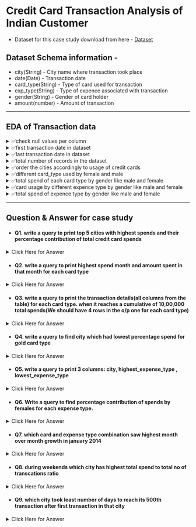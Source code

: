 # Credit Card Transaction Analysis of Indian Customer

- Dataset for this case study download from here - [Dataset](https://www.kaggle.com/datasets/thedevastator/analyzing-credit-card-spending-habits-in-india)

## Dataset Schema information - 
- city(String) - City name where transaction took place
- date(Date) - Transaction date
- card_type(String) - Type of card used for transaction
- exp_type(String) - Type of expence associated with transaction
- gender(String) - Gender of card holder
- amount(number) - Amount of transaction

----------------------------------------------------------------------------------------------------------------------------

## EDA of Transaction data
<details>
	<summary>✅check null values per column</summary>
	
```sql
select
	sum(case when "index" is null then 1 else 0 end) as index_null_cnt,
	sum(case when City is null then 1 else 0 end) as city_null_cnt,
	sum(case when "Date" is null then 1 else 0 end) as date_null_cnt,
	sum(case when Card_Type is null then 1 else 0 end) as card_type_null_cnt,
	sum(case when Exp_Type is null then 1 else 0 end) as exp_type_null_cnt,
	sum(case when Gender is null then 1 else 0 end) as gender_null_cnt,
	sum(case when Amount is null then 1 else 0 end) as amount_null_cnt
from cct;
```
</details>
<details>
	<summary>✅first transaction date in dataset</summary>
	
```sql
select TOP 1 "Date"
from cct
order by "Date" asc;
```
</details>
<details>
	<summary>✅last transaction date in dataset</summary>
	
```sql
select TOP 1 "Date"
from cct
order by "Date" desc;
```
</details>
<details>
	<summary>✅total number of records in the dataset</summary>
	
```sql
select count(*) as total_records
from cct;
```
</details>
<details>
	<summary>✅order the cities accordingly to usage of credit cards</summary>
	
```sql
select City, count(1) as card_used_frequecy
from cct
group by City
order by 2 desc;
```
</details>
<details>
	<summary>✅different card_type used by female and male</summary>
	
```sql
select Card_Type, Gender,
	count(1) as card_usage_freq
from cct
group by Card_Type, Gender
order by card_usage_freq desc;
```
</details>
<details>
	<summary>✅total spend of each card type by gender like male and female</summary>
	
```sql
select Card_Type, Gender,
	sum(Amount) as total_amount_spend
from cct
group by Card_Type, Gender
order by total_amount_spend desc;
```
</details>
<details>
	<summary>✅card usage by different expence type by gender like male and female</summary>
	
```sql
select Card_Type, Exp_Type,
	count(1) as total_amount_spend
from cct
group by Card_Type, Exp_Type
order by total_amount_spend desc;
```
</details>
<details>
	<summary>✅total spend of expence type by gender like male and female</summary>
	
```sql
select Card_Type, Exp_Type,
	sum(Amount) as total_amount_spend
from cct
group by Card_Type, Exp_Type
order by total_amount_spend desc;
```
</details>

------------------------------------------------------------------------------------------------------------------------

## Question & Answer for case study

- #### Q1. write a query to print top 5 cities with highest spends and their percentage contribution of total credit card spends
<details>
	<summary> Click Here for Answer </summary>
	
```sql
with total_spent_cte as (
	select sum(Amount) as total_amount_spend
	from cct
), top_5_highest_spend_cities as (
	select TOP 5 City,
		sum(Amount) as spent_amount
	from cct
	group by City
	order by spent_amount desc
)
select tc.City, tc.spent_amount,
	ts.total_amount_spend,
	ROUND((100.0*tc.spent_amount) / ts.total_amount_spend, 2) as contribute_perc
from top_5_highest_spend_cities as tc
join total_spent_cte as ts
	on 1=1;
```
</details>


- #### Q2. write a query to print highest spend month and amount spent in that month for each card type
<details>
	<summary> Click Here for Answer </summary>
	
```sql
select TOP 1 Card_Type, 
	DATEPART(YEAR, "Date") as date_year,
	DATENAME(MONTH, "Date") as date_month,
	sum(Amount) as amount_spend
from cct
group by Card_Type, DATEPART(YEAR, "Date"), DATENAME(MONTH, "Date")
order by amount_spend desc;
```
</details>


- #### Q3. write a query to print the transaction details(all columns from the table) for each card type. when it reaches a cumulative of 10,00,000 total spends(We should have 4 rows in the o/p one for each card type)
<details>
	<summary> Click Here for Answer </summary>
	
```sql
-- SOLUTION 1 : 
with cumulative_sum_cte as (
	select *,
		SUM(Amount) over(partition by Card_Type order by "Date", Amount) as cumulative_sum
	from cct
), rank_cs_cte as (
	select *,
		DENSE_RANK() over(partition by Card_Type order by cumulative_sum) as drnk
	from cumulative_sum_cte
	where cumulative_sum >= 1000000
)
select *
from rank_cs_cte
where drnk = 1;

-- SOLUTION 2:
WITH cumulative_sum_cte AS (
    SELECT Card_Type, Date, Amount,
        SUM(Amount) OVER (PARTITION BY Card_Type ORDER BY "Date", Amount) AS cumulative_sum
    FROM cct
), threshold_cte AS (
    SELECT Card_Type, Date, Amount, cumulative_sum,
        LAG(cumulative_sum, 1, 0) OVER (PARTITION BY Card_Type ORDER BY "Date", Amount) AS prev_cumulative_sum
    FROM cumulative_sum_cte
)
SELECT Card_Type, Date, Amount,cumulative_sum
FROM threshold_cte
WHERE cumulative_sum >= 1000000 
	AND prev_cumulative_sum < 1000000;
```
</details>


- #### Q4. write a query to find city which had lowest percentage spend for gold card type
<details>
	<summary> Click Here for Answer </summary>
	
```sql
-- SOLUTION 1:
with gold_ts_cte as (
	select City,
		SUM(Amount) as citywise_total_gold_spend
	from cct
	where Card_Type = 'Gold'
	group by City
), city_gold_cte as (
	select City,
		SUM(Amount) as city_amount_spend
	from cct
	group by City
)
select TOP 1 a.City,
	ROUND((100*a.citywise_total_gold_spend*1.0/b.city_amount_spend*1.0), 2) as gold_percentage
from gold_ts_cte as a
join city_gold_cte as b
	on a.City = b.City
order by gold_percentage asc;

-- SOLUTION 2:
WITH city_spend_cte AS (
    SELECT City,
        SUM(CASE WHEN Card_Type = 'Gold' THEN Amount ELSE 0 END) AS citywise_total_gold_spend,
        SUM(Amount) AS city_amount_spend
    FROM cct
    GROUP BY City
)
SELECT TOP 1 City,
    ROUND(100.0 * citywise_total_gold_spend / city_amount_spend, 2) AS gold_percentage
FROM city_spend_cte
ORDER BY gold_percentage ASC;

```
</details>


- #### Q5. write a query to print 3 columns: city, highest_expense_type , lowest_expense_type 
<details>
	<summary> Click Here for Answer </summary>
	
```sql
-- SOLUTION 1:
WITH city_exp_cte AS (
    SELECT City, Exp_Type,
        SUM(Amount) AS spend_amount
    FROM cct
    GROUP BY City, Exp_Type
), min_max_exp_cte AS (
    SELECT City,
        MIN(spend_amount) AS min_spend,
        MAX(spend_amount) AS max_spend
    FROM city_exp_cte
    GROUP BY City
)
SELECT 
    a.City,
    MAX(CASE WHEN b.spend_amount = a.min_spend THEN b.Exp_Type END) AS lowest_expense_type,
    MAX(CASE WHEN b.spend_amount = a.max_spend THEN b.Exp_Type END) AS highest_expense_type
FROM min_max_exp_cte AS a
JOIN city_exp_cte AS b
    ON a.City = b.City
GROUP BY a.City;

-- SOLUTION 2:
SELECT 
    City,
    MAX(CASE WHEN spend_amount = MIN(spend_amount) OVER (PARTITION BY City) THEN Exp_Type END) AS lowest_expense_type,
    MAX(CASE WHEN spend_amount = MAX(spend_amount) OVER (PARTITION BY City) THEN Exp_Type END) AS highest_expense_type
FROM (
    SELECT City, Exp_Type,
        SUM(Amount) AS spend_amount
    FROM cct
    GROUP BY City, Exp_Type
) AS city_exp
GROUP BY City;

```
</details>


- #### Q6. Write a query to find percentage contribution of spends by females for each expense type.
<details>
	<summary> Click Here for Answer </summary>
	
```sql
-- SOLUTION 1:
with cte_1 as (
	select  Exp_Type , 
		sum(Amount) as Exp_type_spent_amount
	from cct
	where Gender = 'F'
	group by Exp_Type
), cte_2 as (
	select sum(Amount) as total_spent
	from cct
	where Gender = 'F'
)
select Exp_Type,
	Exp_type_spent_amount,
	total_spent,
	format(100.0* Exp_type_spent_amount / total_spent ,'N2') as perc_contribution_spent_female
from  cte_1 inner join cte_2 on 1=1;

-- SOLUTION 2:
WITH cte AS (
    SELECT Exp_Type,
        SUM(Amount) AS Exp_type_spent_amount,
        SUM(SUM(Amount)) OVER () AS total_spent
    FROM cct
    WHERE Gender = 'F'
    GROUP BY Exp_Type
)
SELECT Exp_Type,
    Exp_type_spent_amount,
    total_spent,
    FORMAT(100.0 * Exp_type_spent_amount / total_spent, 'N2') AS perc_contribution_spent_female
FROM cte;
```
</details>


- #### Q7. which card and expense type combination saw highest month over month growth in january 2014
<details>
	<summary> Click Here for Answer </summary>
	
```sql
-- SOLUTION 1:
with cte1 as (
	select Card_Type, Exp_Type,
		DATEPART(YEAR, Date) as year,
		DATEPART(MONTH, Date) as Month,
		sum(Amount) as total_amount
	from cct
	group by Card_Type, Exp_Type, 
		DATEPART(YEAR, Date), DATEPART(MONTH, Date)
), cte2 as (
	select *,
		LAG(total_amount, 1) over(partition by Card_Type, Exp_Type order by year, Month) as prev_month_total_amount
	from cte1
), cte3 as (
	select *,
		100.0*(total_amount - prev_month_total_amount) / prev_month_total_amount as growth_per_month
	from cte2
	where year = 2014
		and Month = 1
)
select TOP 1 *
from cte3
order by growth_per_month desc;

-- SOLUTION 2:
WITH cte AS (
    SELECT Card_Type, Exp_Type,
        DATEPART(YEAR, Date) AS year, DATEPART(MONTH, Date) AS Month,
        SUM(Amount) AS total_amount,
        LAG(SUM(Amount), 1) OVER (PARTITION BY Card_Type, Exp_Type ORDER BY DATEPART(YEAR, Date), DATEPART(MONTH, Date))
			AS prev_month_total_amount
    FROM cct
    GROUP BY Card_Type, Exp_Type, DATEPART(YEAR, Date), DATEPART(MONTH, Date)
)
SELECT TOP 1 Card_Type, Exp_Type, year, Month, total_amount, prev_month_total_amount,
    100.0 * (total_amount - prev_month_total_amount) / prev_month_total_amount AS growth_per_month
FROM cte
WHERE year = 2014 AND Month = 1
ORDER BY growth_per_month DESC;

```
</details>


- #### Q8. during weekends which city has highest total spend to total no of transcations ratio 
<details>
	<summary> Click Here for Answer </summary>
	
```sql
-- SOLUTION 1:
select TOP 1 City,
	SUM(Amount) as total_spend,
	COUNT(1) as transaction_cnt,
	ration = SUM(Amount) / COUNT(1)
from cct
where DATEPART(WEEKDAY, Date) in (7, 1)
group by City
order by ration desc;

```
</details>


- #### Q9. which city took least number of days to reach its 500th transaction after first transaction in that city 
<details>
	<summary> Click Here for Answer </summary>
	
```sql
-- SOLUTION 1:
with cte1 as (
	select City,
		count(1) as transaction_cnt,
		MIN(Date) as min_trans_date,
		MAX(Date) as max_trans_date
	from cct
	group by City
	having count(1) >= 500
), cte2 as (
	select City, Date,
		ROW_NUMBER() over(partition by city order by Date) as rn
	from cct
	where City in (select City from cte1)
), cte3 as (
	select a.City, a.min_trans_date, a.max_trans_date,
		a.transaction_cnt, b.Date
	from cte1 as a
	join cte2 as b
		on a.City = b.City
	where b.rn = 500
)
select City, min_trans_date, Date as "500th_trans_date",
	DATEDIFF(DAY, min_trans_date, Date) as day_to_reach_500th_trans
from cte3
order by day_to_reach_500th_trans;

-- SOLUTION 2:
WITH cte AS (
    SELECT City,
        COUNT(1) AS transaction_cnt,
        MIN(Date) AS min_trans_date,
        MAX(Date) AS max_trans_date,
        ROW_NUMBER() OVER(PARTITION BY City ORDER BY Date) AS rn
    FROM cct
    GROUP BY City
    HAVING COUNT(1) >= 500
)
SELECT City, min_trans_date, 
    MAX(CASE WHEN rn = 500 THEN Date END) AS "500th_trans_date",
    DATEDIFF(DAY, min_trans_date, MAX(CASE WHEN rn = 500 THEN Date END)) AS day_to_reach_500th_trans
FROM cte
GROUP BY City, min_trans_date, max_trans_date, transaction_cnt
ORDER BY day_to_reach_500th_trans;

```
</details>

